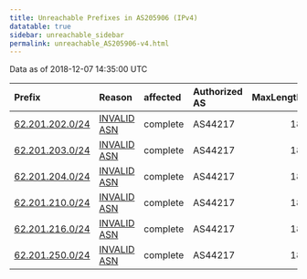 ```yaml
---
title: Unreachable Prefixes in AS205906 (IPv4)
datatable: true
sidebar: unreachable_sidebar
permalink: unreachable_AS205906-v4.html
---
```


Data as of 2018-12-07 14:35:00 UTC


<div class="datatable-begin"></div>

| Prefix                                                   | Reason                                                                                                  | affected   | Authorized AS   |   MaxLength | Anchor                                         |   unreachable /24s |
|:---------------------------------------------------------|:--------------------------------------------------------------------------------------------------------|:-----------|:----------------|------------:|:-----------------------------------------------|-------------------:|
| [62.201.202.0/24](https://stat.ripe.net/62.201.202.0/24) | [INVALID ASN](https://rpki-validator.ripe.net/announcement-preview?asn=AS205906&prefix=62.201.202.0/24) | complete   | AS44217         |          18 | [RIPE](unreachable_RIPE_NCC_RPKI_Root-v4.html) |                  1 |
| [62.201.203.0/24](https://stat.ripe.net/62.201.203.0/24) | [INVALID ASN](https://rpki-validator.ripe.net/announcement-preview?asn=AS205906&prefix=62.201.203.0/24) | complete   | AS44217         |          18 | [RIPE](unreachable_RIPE_NCC_RPKI_Root-v4.html) |                  1 |
| [62.201.204.0/24](https://stat.ripe.net/62.201.204.0/24) | [INVALID ASN](https://rpki-validator.ripe.net/announcement-preview?asn=AS205906&prefix=62.201.204.0/24) | complete   | AS44217         |          18 | [RIPE](unreachable_RIPE_NCC_RPKI_Root-v4.html) |                  1 |
| [62.201.210.0/24](https://stat.ripe.net/62.201.210.0/24) | [INVALID ASN](https://rpki-validator.ripe.net/announcement-preview?asn=AS205906&prefix=62.201.210.0/24) | complete   | AS44217         |          18 | [RIPE](unreachable_RIPE_NCC_RPKI_Root-v4.html) |                  1 |
| [62.201.216.0/24](https://stat.ripe.net/62.201.216.0/24) | [INVALID ASN](https://rpki-validator.ripe.net/announcement-preview?asn=AS205906&prefix=62.201.216.0/24) | complete   | AS44217         |          18 | [RIPE](unreachable_RIPE_NCC_RPKI_Root-v4.html) |                  1 |
| [62.201.250.0/24](https://stat.ripe.net/62.201.250.0/24) | [INVALID ASN](https://rpki-validator.ripe.net/announcement-preview?asn=AS205906&prefix=62.201.250.0/24) | complete   | AS44217         |          18 | [RIPE](unreachable_RIPE_NCC_RPKI_Root-v4.html) |                  1 |

<div class="datatable-end"></div>